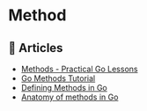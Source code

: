 # Method

## 📕 Articles
- [Methods - Practical Go Lessons](https://www.practical-go-lessons.com/chap-14-methods)
- [Go Methods Tutorial](https://tutorialedge.net/golang/go-methods-tutorial/)
- [Defining Methods in Go](https://www.digitalocean.com/community/tutorials/defining-methods-in-go)
- [Anatomy of methods in Go](https://medium.com/rungo/anatomy-of-methods-in-go-f552aaa8ac4a)